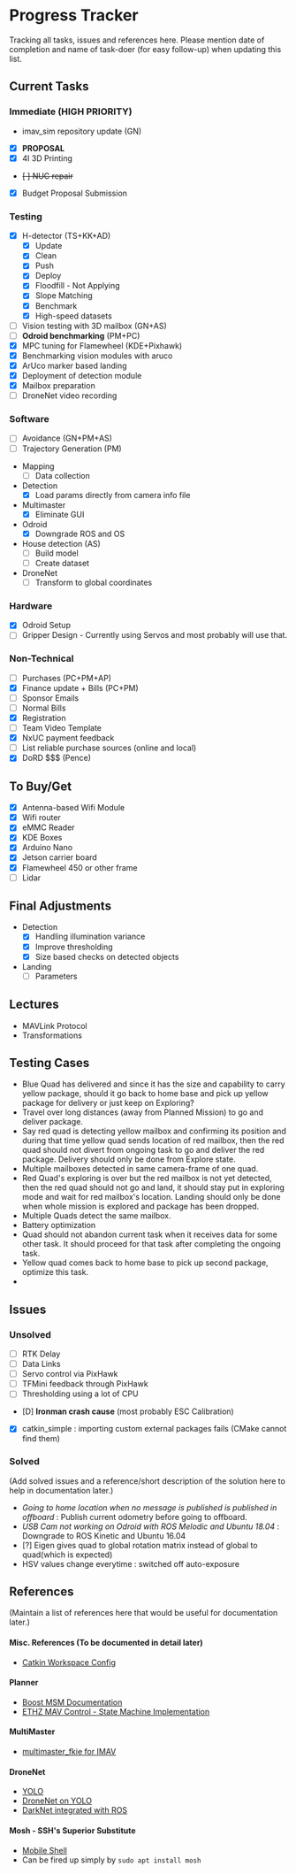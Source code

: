 # Progress Tracker

Tracking all tasks, issues and references here.
Please mention date of completion and name of task-doer (for easy follow-up) when updating this list.

## Current Tasks

### Immediate (HIGH PRIORITY)
- imav_sim repository update (GN)
- [X] **PROPOSAL**
- [X] 4I 3D Printing
- ~~[ ] NUC repair~~
- [X] Budget Proposal Submission

### Testing
- [X] H-detector (TS+KK+AD)
    - [X] Update
    - [X] Clean
    - [X] Push
    - [X] Deploy
    - [X] Floodfill - Not Applying
    - [X] Slope Matching
    - [X] Benchmark
    - [X] High-speed datasets
- [ ] Vision testing with 3D mailbox (GN+AS)
- [ ] **Odroid benchmarking** (PM+PC)
- [X] MPC tuning for Flamewheel (KDE+Pixhawk)
- [X] Benchmarking vision modules with aruco
- [X] ArUco marker based landing
- [X] Deployment of detection module
- [X] Mailbox preparation
- [ ] DroneNet video recording

### Software
- [ ] Avoidance (GN+PM+AS) 
- [ ] Trajectory Generation (PM)
- Mapping
    - [ ] Data collection
- Detection
    - [X] Load params directly from camera info file
- Multimaster
    - [X] Eliminate GUI
- Odroid
    - [X] Downgrade ROS and OS
- House detection (AS)
    - [ ] Build model
    - [ ] Create dataset
- DroneNet
    - [ ] Transform to global coordinates

### Hardware
- [X] Odroid Setup
- [ ] Gripper Design - Currently using Servos and most probably will use that.

### Non-Technical
- [ ] Purchases (PC+PM+AP)
- [X] Finance update + Bills (PC+PM)
- [ ] Sponsor Emails
- [ ] Normal Bills
- [X] Registration
- [ ] Team Video Template
- [X] NxUC payment feedback
- [ ] List reliable purchase sources (online and local)
- [X] DoRD $$$ (Pence)

## To Buy/Get
- [X] Antenna-based Wifi Module
- [X] Wifi router
- [X] eMMC Reader
- [X] KDE Boxes
- [X] Arduino Nano
- [X] Jetson carrier board
- [X] Flamewheel 450 or other frame
- [ ] Lidar

## Final Adjustments
- Detection 
    - [X] Handling illumination variance
    - [X] Improve thresholding
    - [X] Size based checks on detected objects

- Landing
    - [ ] Parameters

## Lectures
- MAVLink Protocol
- Transformations

## Testing Cases
- Blue Quad has delivered and since it has the size and capability to carry yellow package, should it go back to home base and pick up yellow package for delivery or just keep on Exploring?
- Travel over long distances (away from Planned Mission) to go and deliver package.
- Say red quad is detecting yellow mailbox and confirming its position and during that time yellow quad sends location of red mailbox, then the red quad should not divert from ongoing task to go and deliver the red package. Delivery should only be done from Explore state.
- Multiple mailboxes detected in same camera-frame of one quad.
- Red Quad's exploring is over but the red mailbox is not yet detected, then the red quad should not go and land, it should stay put in exploring mode and wait for red mailbox's location. Landing should only be done when whole mission is explored and package has been dropped.
- Multiple Quads detect the same mailbox.
- Battery optimization
- Quad should not abandon current task when it receives data for some other task. It should proceed for that task after completing the ongoing task.
- Yellow quad comes back to home base to pick up second package, optimize this task.
- 

## Issues

### Unsolved
- [ ] RTK Delay
- [ ] Data Links
- [ ] Servo control via PixHawk
- [ ] TFMini feedback through PixHawk
- [ ] Thresholding using a lot of CPU
- [D] **Ironman crash cause** (most probably ESC Calibration)
- [X] catkin_simple : importing custom external packages fails (CMake cannot find them)

### Solved
(Add solved issues and a reference/short description of the solution here to help in documentation later.)
- *Going to home location when no message is published is published in offboard* : 
    Publish current odometry before going to offboard.  
- *USB Cam not working on Odroid with ROS Melodic and Ubuntu 18.04* :
    Downgrade to ROS Kinetic and Ubuntu 16.04
- [?] Eigen gives quad to global rotation matrix instead of global to quad(which is expected)
- HSV values change everytime : switched off auto-exposure

## References
(Maintain a list of references here that would be useful for documentation later.)
#### Misc. References (To be documented in detail later)
- [Catkin Workspace Config](https://catkin-tools.readthedocs.io/en/latest/verbs/catkin_config.html)
#### Planner
- [Boost MSM Documentation](https://www.boost.org/doc/libs/1_64_0/libs/msm/doc/HTML/index.html)
- [ETHZ MAV Control - State Machine Implementation](https://github.com/ethz-asl/mav_control_rw/tree/master/mav_control_interface/src)
#### MultiMaster
- [multimaster_fkie for IMAV](https://github.com/parekhaman1807/multimaster_fkie)
#### DroneNet
- [YOLO](https://pjreddie.com/darknet/yolo/)
- [DroneNet on YOLO](https://github.com/chuanenlin/drone-net/)
- [DarkNet integrated with ROS](https://github.com/leggedrobotics/darknet_ros)
#### Mosh - SSH's Superior Substitute
- [Mobile Shell](https://mosh.org/)
- Can be fired up simply by `sudo apt install mosh`
